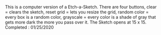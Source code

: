 This is a computer version of a Etch-a-Sketch. There are four buttons, clear = clears the sketch, reset grid = lets you resize the grid,
random color = every box is a random color, grayscale = every color is a shade of gray that gets more dark the more you pass over it. The Sketch opens at 15 x 15. Completed : 01/25/2020